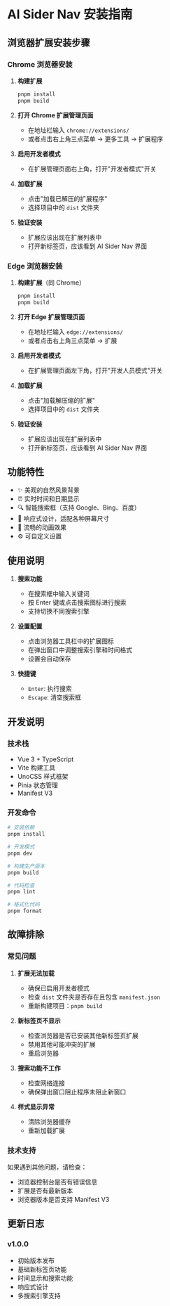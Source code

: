 # AI Sider Nav 安装指南

## 浏览器扩展安装步骤

### Chrome 浏览器安装

1. **构建扩展**
   ```bash
   pnpm install
   pnpm build
   ```

2. **打开 Chrome 扩展管理页面**
   - 在地址栏输入 `chrome://extensions/`
   - 或者点击右上角三点菜单 → 更多工具 → 扩展程序

3. **启用开发者模式**
   - 在扩展管理页面右上角，打开"开发者模式"开关

4. **加载扩展**
   - 点击"加载已解压的扩展程序"
   - 选择项目中的 `dist` 文件夹

5. **验证安装**
   - 扩展应该出现在扩展列表中
   - 打开新标签页，应该看到 AI Sider Nav 界面

### Edge 浏览器安装

1. **构建扩展**（同 Chrome）
   ```bash
   pnpm install
   pnpm build
   ```

2. **打开 Edge 扩展管理页面**
   - 在地址栏输入 `edge://extensions/`
   - 或者点击右上角三点菜单 → 扩展

3. **启用开发者模式**
   - 在扩展管理页面左下角，打开"开发人员模式"开关

4. **加载扩展**
   - 点击"加载解压缩的扩展"
   - 选择项目中的 `dist` 文件夹

5. **验证安装**
   - 扩展应该出现在扩展列表中
   - 打开新标签页，应该看到 AI Sider Nav 界面

## 功能特性

- ✨ 美观的自然风景背景
- ⏰ 实时时间和日期显示
- 🔍 智能搜索框（支持 Google、Bing、百度）
- 📱 响应式设计，适配各种屏幕尺寸
- 🎨 流畅的动画效果
- ⚙️ 可自定义设置

## 使用说明

1. **搜索功能**
   - 在搜索框中输入关键词
   - 按 Enter 键或点击搜索图标进行搜索
   - 支持切换不同搜索引擎

2. **设置配置**
   - 点击浏览器工具栏中的扩展图标
   - 在弹出窗口中调整搜索引擎和时间格式
   - 设置会自动保存

3. **快捷键**
   - `Enter`: 执行搜索
   - `Escape`: 清空搜索框

## 开发说明

### 技术栈
- Vue 3 + TypeScript
- Vite 构建工具
- UnoCSS 样式框架
- Pinia 状态管理
- Manifest V3

### 开发命令
```bash
# 安装依赖
pnpm install

# 开发模式
pnpm dev

# 构建生产版本
pnpm build

# 代码检查
pnpm lint

# 格式化代码
pnpm format
```

## 故障排除

### 常见问题

1. **扩展无法加载**
   - 确保已启用开发者模式
   - 检查 `dist` 文件夹是否存在且包含 `manifest.json`
   - 重新构建项目：`pnpm build`

2. **新标签页不显示**
   - 检查浏览器是否已安装其他新标签页扩展
   - 禁用其他可能冲突的扩展
   - 重启浏览器

3. **搜索功能不工作**
   - 检查网络连接
   - 确保弹出窗口阻止程序未阻止新窗口

4. **样式显示异常**
   - 清除浏览器缓存
   - 重新加载扩展

### 技术支持

如果遇到其他问题，请检查：
- 浏览器控制台是否有错误信息
- 扩展是否有最新版本
- 浏览器版本是否支持 Manifest V3

## 更新日志

### v1.0.0
- 初始版本发布
- 基础新标签页功能
- 时间显示和搜索功能
- 响应式设计
- 多搜索引擎支持
